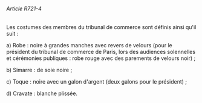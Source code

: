 ###### Article R721-4

Les costumes des membres du tribunal de commerce sont définis ainsi qu'il suit :

a) Robe : noire à grandes manches avec revers de velours (pour le président du tribunal de commerce de Paris, lors des audiences solennelles et cérémonies publiques : robe rouge avec des parements de velours noir) ;

b) Simarre : de soie noire ;

c) Toque : noire avec un galon d'argent (deux galons pour le président) ;

d) Cravate : blanche plissée.

